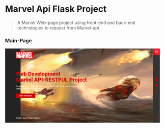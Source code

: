 # Marvel Api Flask Project
> A Marvel Web-page project using front-end and back-end technologies to request from Marvel-api

### Main-Page
![main page](screenshots/main_page.png)